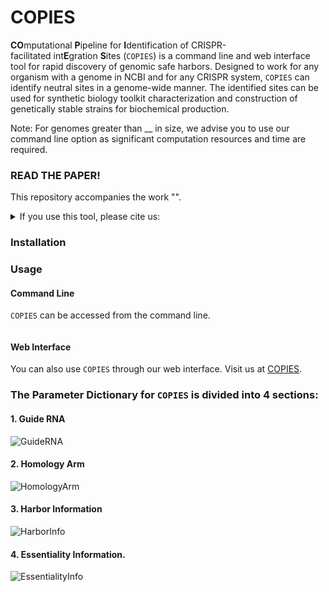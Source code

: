 # COPIES
**CO**mputational **P**ipeline for **I**dentification of CRISPR-facilitated int**E**gration **S**ites (`COPIES`) is a command line and web interface tool for rapid discovery of genomic safe harbors. Designed to work for any organism with a genome in NCBI and for any CRISPR system, `COPIES` can identify neutral sites in a genome-wide manner. The identified sites can be used for synthetic biology toolkit characterization and construction of genetically stable strains for biochemical production.

Note: For genomes greater than __ in size, we advise you to use our command line option as significant computation resources and time are required.  

### READ THE PAPER!

This repository accompanies the work "".

<details>
<summary>If you use this tool, please cite us:</summary>

```bibtex

```
</details>

### Installation

### Usage

#### Command Line
`COPIES` can be accessed from the command line. 
```

```
#### Web Interface
You can also use `COPIES` through our web interface. Visit us at [COPIES](https://www.google.com).

### The Parameter Dictionary for `COPIES` is divided into 4 sections: 
#### 1. Guide RNA
![GuideRNA](https://user-images.githubusercontent.com/60017121/172052684-46b5abef-d215-4e41-9928-32c924011594.png)

#### 2. Homology Arm
![HomologyArm](https://user-images.githubusercontent.com/60017121/172052679-150a321b-be90-4d4e-939c-5233a0775ea3.png)

#### 3. Harbor Information 
![HarborInfo](https://user-images.githubusercontent.com/60017121/172052744-d0394ec2-b84e-498b-a583-ca04c919b530.png)

#### 4. Essentiality Information. 
![EssentialityInfo](https://user-images.githubusercontent.com/60017121/172052754-3719f39a-021e-42ec-b828-ec22ed6ee6a6.png)
